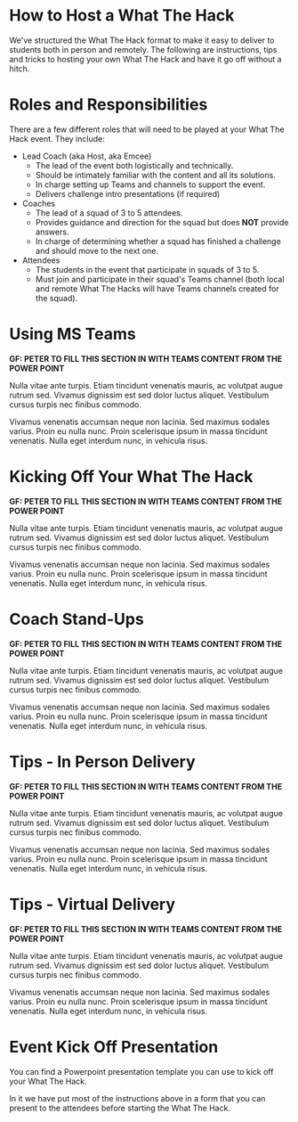 # How to Host a What The Hack

We've structured the What The Hack format to make it easy to deliver to students both in person and remotely. The following are instructions, tips and tricks to hosting your own What The Hack and have it go off without a hitch.

# Roles and Responsibilities
There are a few different roles that will need to be played at your What The Hack event. They include:
- Lead Coach (aka Host, aka Emcee)
	- The lead of the event both logistically and technically. 
	- Should be intimately familiar with the content and all its solutions.
	- In charge setting up Teams and channels to support the event.
	- Delivers challenge intro presentations (if required)
- Coaches
	- The lead of a squad of 3 to 5 attendees.
	- Provides guidance and direction for the squad but does **NOT** provide answers.
	- In charge of determining whether a squad has finished a challenge and should move to the next one.
- Attendees
	- The students in the event that participate in squads of 3 to 5.
	- Must join and participate in their squad's Teams channel (both local and remote What The Hacks will have Teams channels created for the squad).

# Using MS Teams
**GF: PETER TO FILL THIS SECTION IN WITH TEAMS CONTENT FROM THE POWER POINT**

Nulla vitae ante turpis. Etiam tincidunt venenatis mauris, ac volutpat augue rutrum sed. Vivamus dignissim est sed dolor luctus aliquet. Vestibulum cursus turpis nec finibus commodo.

Vivamus venenatis accumsan neque non lacinia. Sed maximus sodales varius. Proin eu nulla nunc. Proin scelerisque ipsum in massa tincidunt venenatis. Nulla eget interdum nunc, in vehicula risus.

# Kicking Off Your What The Hack
**GF: PETER TO FILL THIS SECTION IN WITH TEAMS CONTENT FROM THE POWER POINT**

Nulla vitae ante turpis. Etiam tincidunt venenatis mauris, ac volutpat augue rutrum sed. Vivamus dignissim est sed dolor luctus aliquet. Vestibulum cursus turpis nec finibus commodo.

Vivamus venenatis accumsan neque non lacinia. Sed maximus sodales varius. Proin eu nulla nunc. Proin scelerisque ipsum in massa tincidunt venenatis. Nulla eget interdum nunc, in vehicula risus.

# Coach Stand-Ups
**GF: PETER TO FILL THIS SECTION IN WITH TEAMS CONTENT FROM THE POWER POINT**

Nulla vitae ante turpis. Etiam tincidunt venenatis mauris, ac volutpat augue rutrum sed. Vivamus dignissim est sed dolor luctus aliquet. Vestibulum cursus turpis nec finibus commodo.

Vivamus venenatis accumsan neque non lacinia. Sed maximus sodales varius. Proin eu nulla nunc. Proin scelerisque ipsum in massa tincidunt venenatis. Nulla eget interdum nunc, in vehicula risus.

# Tips - In Person Delivery
**GF: PETER TO FILL THIS SECTION IN WITH TEAMS CONTENT FROM THE POWER POINT**

Nulla vitae ante turpis. Etiam tincidunt venenatis mauris, ac volutpat augue rutrum sed. Vivamus dignissim est sed dolor luctus aliquet. Vestibulum cursus turpis nec finibus commodo.

Vivamus venenatis accumsan neque non lacinia. Sed maximus sodales varius. Proin eu nulla nunc. Proin scelerisque ipsum in massa tincidunt venenatis. Nulla eget interdum nunc, in vehicula risus.

# Tips - Virtual Delivery
**GF: PETER TO FILL THIS SECTION IN WITH TEAMS CONTENT FROM THE POWER POINT**

Nulla vitae ante turpis. Etiam tincidunt venenatis mauris, ac volutpat augue rutrum sed. Vivamus dignissim est sed dolor luctus aliquet. Vestibulum cursus turpis nec finibus commodo.

Vivamus venenatis accumsan neque non lacinia. Sed maximus sodales varius. Proin eu nulla nunc. Proin scelerisque ipsum in massa tincidunt venenatis. Nulla eget interdum nunc, in vehicula risus.

# Event Kick Off Presentation
You can find a Powerpoint presentation template you can use to kick off your What The Hack.

In it we have put most of the instructions above in a form that you can present to the attendees before starting the What The Hack.